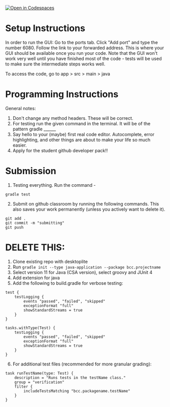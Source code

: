 [![Open in Codespaces](https://classroom.github.com/assets/launch-codespace-2972f46106e565e64193e422d61a12cf1da4916b45550586e14ef0a7c637dd04.svg)](https://classroom.github.com/open-in-codespaces?assignment_repo_id=19701154)
# Setup Instructions
In order to run the GUI:
Go to the ports tab. Click "Add port" and type the number 6080.
Follow the link to your forwarded address. This is where your GUI should be available once you run your code. Note that the GUI won't work very well until you have finished most of the code - tests will be used to make sure the intermediate steps works well. 

To access the code, go to app > src > main > java


# Programming Instructions

General notes:
1. Don't change any method headers. These will be correct. 
2. For testing run the given command in the terminal. It will be of the pattern gradle ______
3. Say hello to your (maybe) first real code editor. Autocomplete, error highlighting, and other things are about to make your life so much easier. 
4. Apply for the student github developer pack!!


# Submission
1. Testing everything. Run the command - 
``` 
gradle test
```

2. Submit on github classroom by running the following commands. This also saves your work permanently (unless you actively want to delete it). 

```
git add . 
git commit -m "submitting"
git push
```

# DELETE THIS: 
1. Clone existing repo with desktoplite
2. Run `gradle init --type java-application --package bcc.projectname`
3. Select version 11 for Java (CSA version), select groovy and JUnit 4
4. Add extension for java
5. Add the following to build.gradle for verbose testing: 
```
test {
    testLogging {
        events "passed", "failed", "skipped"
        exceptionFormat "full"
        showStandardStreams = true
    }
}

tasks.withType(Test) {
    testLogging {
        events "passed", "failed", "skipped"
        exceptionFormat "full"
        showStandardStreams = true
    }
}
```
6. For additional test files (recommended for more granular grading):
```
task runTestName(type: Test) {
    description = "Runs tests in the testName class."
    group = "verification"
    filter {
        includeTestsMatching "bcc.packagename.testName"
    }
}
```